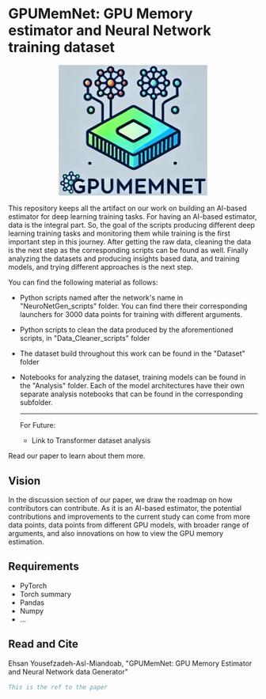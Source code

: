 # GPUMemNet: GPU Memory estimator and Neural Network training dataset
<p align="center">
  <img src="img/logo_with_background.png" alt="Alt Text" width="300"/>
</p>

This repository keeps all the artifact on our work on building an AI-based estimator for deep learning training tasks. For having an AI-based estimator, data is the integral part. So, the goal of the scripts producing different deep learning training tasks and monitoring them while training is the first important step in this journey. After getting the raw data, cleaning the data is the next step as the corresponding scripts can be found as well. Finally analyzing the datasets and producing insights based data, and training models, and trying different approaches is the next step.

You can find the following material as follows:
- Python scripts named after the network's name in "NeuroNetGen_scripts" folder. You can find there their corresponding launchers for 3000 data points for training with different arguments.
- Python scripts to clean the data produced by the aforementioned scripts, in "Data_Cleaner_scripts" folder
- The dataset build throughout this work can be found in the "Dataset" folder
- Notebooks for analyzing the dataset, training models can be found in the "Analysis" folder. Each of the model architectures have their own separate analysis notebooks that can be found in the corresponding subfolder.
  <!-- - MLP step 1 dataset analysis [MLP Model](Analysis/01-MLP/02-mlp_with_activation_norm_dropout_1000MiB.ipynb)
  - MLP step 1 dataset analysis [Transformer Model](Analysis/01-MLP/02-MLP_step2_Transformer_1000MiB.ipynb)

  - MLP step 2 dataset analysis [MLP Model]()
  - MLP step 2 dataset analysis [Transformer Model]()
  
  - CNN step 1 dataset analysis [MLP Model]()
  - CNN step 1 dataset analysis [Transformer Model]()

  - Link to TIMM library dataset analysis [MLP Model]()
  - Link to TIMM library dataset analysis [Transformer Model]() -->

  ---
  For Future:
  - Link to Transformer dataset analysis []()

Read our paper to learn about them more.

## Vision
In the discussion section of our paper, we draw the roadmap on how contributors can contribute. As it is an AI-based estimator, the potential contributions and improvements to the current study can come from more data points, data points from different GPU models, with broader range of arguments, and also innovations on how to view the GPU memory estimation.

## Requirements
- PyTorch
- Torch summary
- Pandas
- Numpy
- ...

## Read and Cite

Ehsan Yousefzadeh-Asl-Miandoab, "GPUMemNet: GPU Memory Estimator and Neural Network data Generator"

```bibtex
This is the ref to the paper
```
